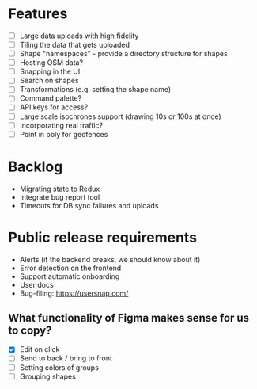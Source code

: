 # Features

- [ ] Large data uploads with high fidelity
 - [ ] Tiling the data that gets uploaded
- [ ] Shape "namespaces" - provide a directory structure for shapes
- [ ] Hosting OSM data?
- [ ] Snapping in the UI
- [ ] Search on shapes
- [ ] Transformations (e.g. setting the shape name)
- [ ] Command palette?
- [ ] API keys for access?
- [ ] Large scale isochrones support (drawing 10s or 100s at once)
- [ ] Incorporating real traffic?
- [ ] Point in poly for geofences

# Backlog

- Migrating state to Redux
- Integrate bug report tool
- Timeouts for DB sync failures and uploads

# Public release requirements

- Alerts (if the backend breaks, we should know about it)
- Error detection on the frontend
- Support automatic onboarding
- User docs
- Bug-filing: https://usersnap.com/


## What functionality of Figma makes sense for us to copy?

- [X] Edit on click
- [ ] Send to back / bring to front
- [ ] Setting colors of groups
- [ ] Grouping shapes
